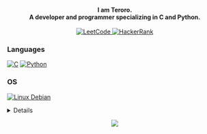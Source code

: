 <p align="center">
    <b>
        I am Teroro.<br>
        A developer and programmer specializing in C and Python.<br>
    </b><br>
    </a>
    <a href="https://leetcode.com/Teroro_o">
        <img src="https://img.shields.io/badge/LeetCode-blue?style=flat-square&logo=LeetCode" alt="LeetCode">
    <a href="https://www.hackerrank.com/profile/Teroro">
        <img src="https://img.shields.io/badge/Hackerrank-blue?style=flat-square&logo=Hackerrank" alt="HackerRank">
    </a>
</p>

### Languages
[![C](https://img.shields.io/badge/c-black?style=for-the-badge&logo=c)](https://github.com/xTeroro)
[![Python](https://img.shields.io/badge/python-black?style=for-the-badge&logo=python)](https://github.com/xTeroro)

### OS
[![Linux Debian](https://img.shields.io/badge/Linux-black?style=for-the-badge&logo=Linux)](https://github.com/xTeroro)

<details>
<p align="center">
  <a href="https://github.com/xTeroro">
    <img src="http://github-profile-summary-cards.vercel.app/api/cards/profile-details?username=xTeroro&theme=transparent" />
  </a>
  <a href="https://github.com/xTeroro">
    <img src="https://github-readme-streak-stats.herokuapp.com/?user=xTeroro&hide_border=true&card_width=338&theme=transparent" />
  </a>
  <a href="https://github.com/xTeroro">
    <img src="http://github-profile-summary-cards.vercel.app/api/cards/stats?username=xTeroro&theme=transparent" />
</p>
</details>

<p align="center">
  <a href="https://github.com/xTeroro">
    <img src="https://komarev.com/ghpvc/?username=xTeroro&color=blue&style=flat)" />
  </a>
</p>

